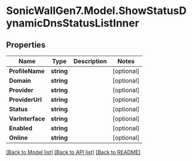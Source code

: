 # SonicWallGen7.Model.ShowStatusDynamicDnsStatusListInner

## Properties

Name | Type | Description | Notes
------------ | ------------- | ------------- | -------------
**ProfileName** | **string** |  | [optional] 
**Domain** | **string** |  | [optional] 
**Provider** | **string** |  | [optional] 
**ProviderUrl** | **string** |  | [optional] 
**Status** | **string** |  | [optional] 
**VarInterface** | **string** |  | [optional] 
**Enabled** | **string** |  | [optional] 
**Online** | **string** |  | [optional] 

[[Back to Model list]](../README.md#documentation-for-models) [[Back to API list]](../README.md#documentation-for-api-endpoints) [[Back to README]](../README.md)

